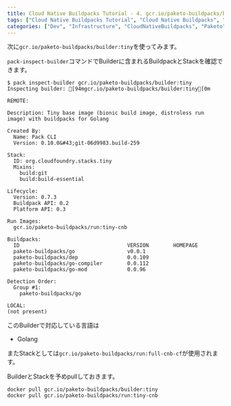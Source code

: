 ```yaml
---
title: Cloud Native Buildpacks Tutorial - 4. gcr.io/paketo-buildpacks/builder:tiny Builderを使用する
tags: ["Cloud Native Buildpacks Tutorial", "Cloud Native Buildpacks", "Paketo"]
categories: ["Dev", "Infrastructure", "CloudNativeBuildpacks", "Paketo"]
---
```


次に`gcr.io/paketo-buildpacks/builder:tiny`を使ってみます。

`pack-inspect-builder`コマンドでBuilderに含まれるBuildpackとStackを確認できます。

```
$ pack inspect-builder gcr.io/paketo-buildpacks/builder:tiny
Inspecting builder: [94mgcr.io/paketo-buildpacks/builder:tiny[0m

REMOTE:

Description: Tiny base image (bionic build image, distroless run image) with buildpacks for Golang

Created By:
  Name: Pack CLI
  Version: 0.10.0&#43;git-06d9983.build-259

Stack:
  ID: org.cloudfoundry.stacks.tiny
  Mixins:
    build:git
    build:build-essential

Lifecycle:
  Version: 0.7.3
  Buildpack API: 0.2
  Platform API: 0.3

Run Images:
  gcr.io/paketo-buildpacks/run:tiny-cnb

Buildpacks:
  ID                                   VERSION        HOMEPAGE
  paketo-buildpacks/go                 v0.0.1         
  paketo-buildpacks/dep                0.0.109        
  paketo-buildpacks/go-compiler        0.0.112        
  paketo-buildpacks/go-mod             0.0.96         

Detection Order:
  Group #1:
    paketo-buildpacks/go    

LOCAL:
(not present)
```

このBuilderで対応している言語は

* Golang

またStackとしては`gcr.io/paketo-buildpacks/run:full-cnb-cf`が使用されます。

BuilderとStackを予めpullしておきます。

```
docker pull gcr.io/paketo-buildpacks/builder:tiny
docker pull gcr.io/paketo-buildpacks/run:tiny-cnb
```
